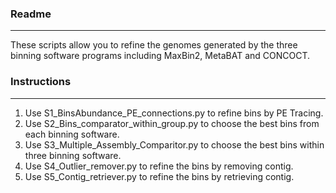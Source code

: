 ### Readme
***
These scripts allow you to refine the genomes generated by the three binning software programs including MaxBin2, MetaBAT and CONCOCT.

### Instructions 
***
1.	Use S1_BinsAbundance_PE_connections.py to refine bins by PE Tracing.
2.	Use S2_Bins_comparator_within_group.py to choose the best bins from each binning software.
3.	Use S3_Multiple_Assembly_Comparitor.py to choose the best bins within three binning software.
4.	Use S4_Outlier_remover.py to refine the bins by removing contig.
5.	Use S5_Contig_retriever.py to refine the bins by retrieving contig.
